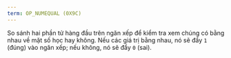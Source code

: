 ```yaml
---
term: OP_NUMEQUAL (0X9C)
---
```


So sánh hai phần tử hàng đầu trên ngăn xếp để kiểm tra xem chúng có bằng nhau về mặt số học hay không. Nếu các giá trị bằng nhau, nó sẽ đẩy `1` (đúng) vào ngăn xếp; nếu không, nó sẽ đẩy `0` (sai).